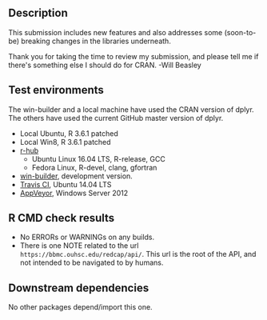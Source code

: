 Description
-----------------------------------------------
This submission includes new features and also addresses some (soon-to-be) breaking changes in the libraries underneath.

Thank you for taking the time to review my submission, and please tell me if there's something else I should do for CRAN.  -Will Beasley


Test environments
-----------------------------------------------

The win-builder and a local machine have used the CRAN version of dplyr.  The others have used the current GitHub master version of dplyr.

* Local Ubuntu, R 3.6.1 patched
* Local Win8, R 3.6.1 patched
* [r-hub](https://builder.r-hub.io/status/REDCapR_0.10.1.tar.gz-b2178285b2ac4196bce254c553eaab50)
    * Ubuntu Linux 16.04 LTS, R-release, GCC
    * Fedora Linux, R-devel, clang, gfortran
* [win-builder](https://win-builder.r-project.org/3wAMI67afYVu/), development version.
* [Travis CI](https://travis-ci.org/OuhscBbmc/REDCapR), Ubuntu 14.04 LTS
* [AppVeyor](https://ci.appveyor.com/project/wibeasley/REDCapR), Windows Server 2012


R CMD check results
-----------------------------------------------

* No ERRORs or WARNINGs on any builds.
* There is one NOTE related to the url `https://bbmc.ouhsc.edu/redcap/api/`.  This url is the root of the API, and not intended to be navigated to by humans.


Downstream dependencies
-----------------------------------------------

No other packages depend/import this one.
